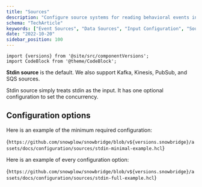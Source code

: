 ```yaml
---
title: "Sources"
description: "Configure source systems for reading behavioral events into Snowbridge forwarding and transformation pipelines."
schema: "TechArticle"
keywords: ["Event Sources", "Data Sources", "Input Configuration", "Source Setup", "Event Ingestion", "Input Sources"]
date: "2022-10-20"
sidebar_position: 100
---
```


```mdx-code-block
import {versions} from '@site/src/componentVersions';
import CodeBlock from '@theme/CodeBlock';
```

**Stdin source** is the default. We also support Kafka, Kinesis, PubSub, and SQS sources.

Stdin source simply treats stdin as the input. It has one optional configuration to set the concurrency.

## Configuration options

Here is an example of the minimum required configuration:

<CodeBlock language="hcl" reference>{`
https://github.com/snowplow/snowbridge/blob/v${versions.snowbridge}/assets/docs/configuration/sources/stdin-minimal-example.hcl
`}</CodeBlock>

Here is an example of every configuration option:

<CodeBlock language="hcl" reference>{`
https://github.com/snowplow/snowbridge/blob/v${versions.snowbridge}/assets/docs/configuration/sources/stdin-full-example.hcl
`}</CodeBlock>
